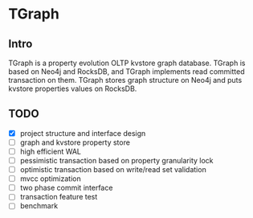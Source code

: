 # TGraph
## Intro
TGraph is a property evolution OLTP kvstore graph database.
TGraph is based on Neo4j and RocksDB, and TGraph implements
read committed transaction on them. TGraph stores graph structure
on Neo4j and puts kvstore properties values on RocksDB.

## TODO
- [x] project structure and interface design
- [ ] graph and kvstore property store
- [ ] high efficient WAL
- [ ] pessimistic transaction based on property granularity lock
- [ ] optimistic transaction based on write/read set validation
- [ ] mvcc optimization
- [ ] two phase commit interface
- [ ] transaction feature test
- [ ] benchmark